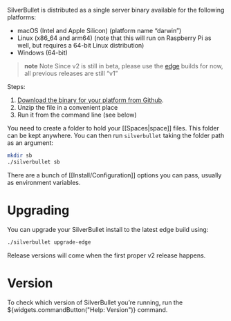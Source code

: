 SilverBullet is distributed as a single server binary available for the following platforms:

* macOS (Intel and Apple Silicon) (platform name “darwin”)
* Linux (x86_64 and arm64) (note that this will run on Raspberry Pi as well, but requires a 64-bit Linux distribution)
* Windows (64-bit)

> **note** Note
> Since v2 is still in beta, please use the [edge](https://github.com/silverbulletmd/silverbullet/releases/tag/edge) builds for now, all previous releases are still “v1”

Steps:
1. [Download the binary for your platform from Github](https://github.com/silverbulletmd/silverbullet/releases/tag/edge).
2. Unzip the file in a convenient place
3. Run it from the command line (see below)

You need to create a folder to hold your [[Spaces|space]] files. This folder can be kept anywhere. You can then run `silverbullet` taking the folder path as an argument:

```bash
mkdir sb
./silverbullet sb
```

There are a bunch of [[Install/Configuration]] options you can pass, usually as environment variables.

# Upgrading
You can upgrade your SilverBullet install to the latest edge build using:

```bash
./silverbullet upgrade-edge
```

Release versions will come when the first proper v2 release happens.

# Version
To check which version of SilverBullet you’re running, run the ${widgets.commandButton("Help: Version")} command.

